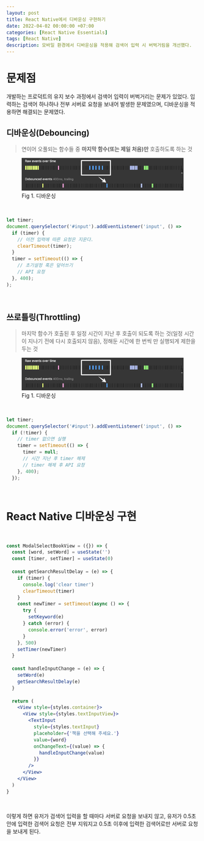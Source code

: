 ```yaml
---
layout: post
title: React Native에서 디바운싱 구현하기
date: 2022-04-02 00:00:00 +07:00
categories: [React Native Essentials]
tags: [React Native]
description: 모바일 환경에서 디바운싱을 적용해 검색어 입력 시 버벅거림을 개선했다.
---
```


# 문제점

개발하는 프로덕트의 유지 보수 과정에서 검색어 입력이 버벅거리는 문제가 있었다. 입력하는 검색어 하나하나 전부 서버로 요청을 보내어 발생한 문제였으며, 디바운싱을 적용하면 해결되는 문제였다.

## 디바운싱(Debouncing)

> 연이어 오풀되는 함수들 중 **마지막 함수(또는 제일 처음)만** 호출하도록 하는 것

<figure>
<img src="./../../images/react-native-debounce1.png" alt="react-native-debounce1">
<figcaption>Fig 1. 디바운싱</figcaption>
</figure>

<br>

```jsx
let timer;
document.querySelector('#input').addEventListener('input', () =>
  if (timer) {
    // 이전 입력에 따른 요청은 지운다.
    clearTimeout(timer);
  }
  timer = setTimeout(() => {
    // 초기설정 혹은 덮어쓰기
    // API 요청
  }, 400);
);
```

<br>

## 쓰로틀링(Throttling)

> 마지막 함수가 호출된 후 일정 시간이 지난 후 호출이 되도록 하는 것(일정 시간이 지나기 전에 다시 호출되지 않음), 정해둔 시간에 한 번씩 만 실행되게 제한을 두는 것

<figure>
<img src="./../../images/react-native-debounce1.png" alt="react-native-debounce1">
<figcaption>Fig 1. 디바운싱</figcaption>
</figure>

<br>

```jsx
let timer;
document.querySelector('#input').addEventListener('input', () =>
  if (!timer) {
    // timer 없으면 실행
    timer = setTimeout(() => {
      timer = null;
      // 시간 지난 후 timer 해제
      // timer 해제 후 API 요청
    }, 400);
  });
```

<br>

# React Native 디바운싱 구현

<br>

```jsx
const ModalSelectBookView = ({}) => {
  const [word, setWord] = useState('')
  const [timer, setTimer] = useState(0)

  const getSearchResultDelay = (e) => {
    if (timer) {
      console.log('clear timer')
      clearTimeout(timer)
    }
    const newTimer = setTimeout(async () => {
      try {
        setKeyword(e)
      } catch (error) {
        console.error('error', error)
      }
    }, 500)
    setTimer(newTimer)
  }

  const handleInputChange = (e) => {
    setWord(e)
    getSearchResultDelay(e)
  }

  return (
    <View style={styles.container}>
      <View style={styles.textInputView}>
        <TextInput
          style={styles.textInput}
          placeholder={'책을 선택해 주세요.'}
          value={word}
          onChangeText={(value) => {
            handleInputChange(value)
          }}
        />
      </View>
    </View>
  )
}
```

<br>

이렇게 하면 유저가 검색어 입력을 할 때마다 서버로 요청을 보내지 않고, 유저가 0.5초 안에 입력한 검색어 요청은 전부 지워지고 0.5초 이후에 입력한 검색어로만 서버로 요청을 보내게 된다.
